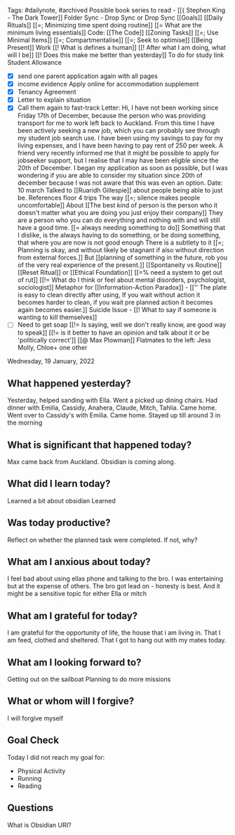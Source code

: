 
Tags: #dailynote, #archived 
Possible book series to read - [[{ Stephen King - The Dark Tower]]
Folder Sync - Drop Sync or Drop Sync
[[Goals]]
[[Daily Rituals]]
[[=; Minimizing time spent doing routine]]
[[= What are the minimum living essentials]]
Code: [[The Code]]
[[Zoning Tasks]]
[[=; Use Minimal Items]]
[[=; Compartmentalise]] 
[[=; Seek to optimise]]
[[Being Present]]
Work 
[[! What is defines a human]]
[[! After what I am doing, what will I be]]
[[! Does this make me better than yesterday]]
To do for study link
Student Allowance
- [x] send one parent application again with all pages
- [x] income evidence
Apply online for accommodation supplement
- [x] Tenancy Agreement
- [x] Letter to explain situation
- [x] Call them again to fast-track
Letter:
Hi,
I have not been working since Friday 17th of December, because the person who was providing transport for me to work left back to Auckland. From this time I have been actively seeking a new job, which you can probably see through my student job search use.  I have been using my savings to pay for my living expenses, and I have been having to pay rent of 250 per week. A friend very recently informed me that it might be possible to apply for jobseeker support, but I realise that I may have been eligble since the 20th of December. I began my application as soon as possible, but I was wondering if you are able to consider my situation since 20th of december because I was not aware that this was even an option.
Date: 10 march
Talked to [[Ruaridh Gillespie]] about people being able to just be. References floor 4 trips
The way [[=; silence makes people uncomfortable]]
About [[The best kind of person is the person who it doesn't matter what you are doing you just enjoy their company]]
They are a person who you can do everything and nothing with and will still have a good time.
[[= always needing something to do]]
Something that I dislike, is the always having to do something, or be doing something, that where you are now is not good enough
There is a subtlety to it
[[=; Planning is okay, and without likely be stagnant if also without direction from external forces.]]
But [[planning of something in the future, rob you of the very real experience of the present.]]
[[Spontaneity vs Routine]]
[[Reset Ritual]] or [[Ethical Foundation]]
[[=% need a system to get out of rut]]
[[!= What do I think or feel about mental disorders, psychologist, sociologist]]
Metaphor for [[Information-Action Paradox]] - [['' The plate is easy to clean directly after using, If you wait without action it becomes harder to clean, if you wait pre planned action it becomes again becomes easier.]]
Suicide Issue - [[! What to say if someone is wanting to kill themselves]]
- [ ] Need to get soap
[[!= Is saying, well we don't really know, are good way to speak]]
[[!= is it better to have an opinion and talk about it or be 'politically correct']]
[[@ Max Plowman]] Flatmates to the left: Jess Molly, Chloe+ one other

Wednesday, 19 January, 2022
## What happened yesterday?
Yesterday, helped sanding with Ella. Went a picked up dining chairs. Had dinner with Emilia, Cassidy, Anahera, Claude, Mitch, Tahlia. Came home. Went over to Cassidy's with Emilia. Came home. Stayed up till around 3 in the morning
## What is significant that happened today?
Max came back from Auckland.
Obsidian is coming along.
## What did I learn today?
Learned a bit about obsidian
Learned 
## Was today productive?
Reflect on whether the planned task were completed. If not, why?
## What am I anxious about today?
I feel bad about using ellas phone and talking to the bro. I was entertaining but at the expense of others. The bro got lead on - honesty is best. And it might be a sensitive topic for either Ella or mitch
## What am I grateful for today?
I am grateful for the opportunity of life, the house that i am living in.
That I am feed, clothed and sheltered.
That I got to hang out with my mates today.
## What am I looking forward to?
Getting out on the sailboat
Planning to do more missions
## What or whom will I forgive?
I will forgive myself
## Goal Check
Today I did not reach my goal for:
- Physical Activity
- Running
- Reading
## Questions

What is Obsidian URI?

